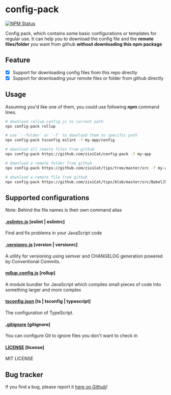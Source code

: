 # config-pack
[![NPM Status](https://img.shields.io/npm/v/config-pack.svg)](https://www.npmjs.com/package/config-pack)

Config pack, which contains some basic configurations or templates for regular use. It can help you to download the config file and the **remote files/folder** you want from github  **without downloading this npm package**

## Feature
- [x] Support for downloading config files from this repo directly 
- [x] Support for downloading your remote files or folder from github directly

## Usage

Assuming you'd like one of them, you could use following **npm** command lines.

```sh
# download rollup.config.js to current path
npx config-pack rollup

# use `--folder` or `-f` to download them to specific path
npx config-pack tsconfig eslint -f my-app/config

# download all remote files from github
npx config-pack https://github.com/zixiCat/config-pack -f my-app

# download a remote folder from github
npx config-pack https://github.com/zixiCat/tips/tree/master/src -f my-app

# download a remote file from github
npx config-pack https://github.com/zixiCat/tips/blob/master/src/BabelJS.md -f my-app/src
```

## Supported configurations

Note: Behind the file names is their own command alias
#### [.eslintrc.js](https://eslint.org/docs/user-guide/configuring) [eslint | eslintrc]

Find and fix problems in your JavaScript code
#### [.versionrc.js](https://github.com/conventional-changelog/standard-version) [version | versionrc]

A utility for versioning using semver and CHANGELOG generation powered by Conventional Commits.
#### [rollup.config.js](https://www.rollupjs.org/guide/en/#configuration-files) [rollup]

A module bundler for JavaScript which compiles small pieces of code into something larger and more complex
#### [tsconfig.json](https://www.typescriptlang.org/docs/handbook/compiler-options.html) [ts | tsconfig | typescript]

The configuration of TypeScript.

#### [.gitignore](https://docs.github.com/en/free-pro-team@latest/github/using-git/ignoring-files) [gitignore]

You can configure Git to ignore files you don't want to check in
#### [LICENSE](https://docs.github.com/en/github/creating-cloning-and-archiving-repositories/creating-a-repository-on-github/licensing-a-repository) [license]

MIT LICENSE

## Bug tracker

If you find a bug, please report it [here on Github](https://github.com/zixiCat/config-pack/issues)!
